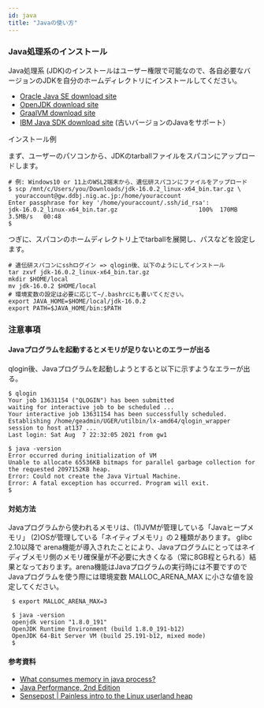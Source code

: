 ```yaml
---
id: java
title: "Javaの使い方"
---
```


### Java処理系のインストール
Java処理系 (JDK)のインストールはユーザー権限で可能なので、各自必要なバージョンのJDKを自分のホームディレクトリにインストールしてください。

- [Oracle Java SE download site](https://www.oracle.com/java/technologies/javase-downloads.html)
- [OpenJDK download site](https://openjdk.java.net/install/index.html)
- [GraalVM download site](https://www.graalvm.org/)
- [IBM Java SDK download site](https://www.ibm.com/support/pages/java-sdk-downloads-version-80) (古いバージョンのJavaをサポート）

インストール例

まず、ユーザーのパソコンから、JDKのtarballファイルをスパコンにアップロードします。

```
# 例: Windows10 or 11上のWSL2端末から、遺伝研スパコンにファイルをアップロード
$ scp /mnt/c/Users/you/Downloads/jdk-16.0.2_linux-x64_bin.tar.gz \
  youraccount@gw.ddbj.nig.ac.jp:/home/youraccount
Enter passphrase for key '/home/youraccount/.ssh/id_rsa':
jdk-16.0.2_linux-x64_bin.tar.gz                       100%  170MB   3.5MB/s   00:48
$
```

つぎに、スパコンのホームディレクトリ上でtarballを展開し、パスなどを設定します。

```
# 遺伝研スパコンにsshログイン => qlogin後、以下のようにしてインストール
tar zxvf jdk-16.0.2_linux-x64_bin.tar.gz
mkdir $HOME/local
mv jdk-16.0.2 $HOME/local
# 環境変数の設定は必要に応じて~/.bashrcにも書いてください。
export JAVA_HOME=$HOME/local/jdk-16.0.2
export PATH=$JAVA_HOME/bin:$PATH
``` 


### 注意事項
#### Javaプログラムを起動するとメモリが足りないとのエラーが出る
qlogin後、Javaプログラムを起動しようとすると以下に示すようなエラーが出る。

```
$ qlogin
Your job 13631154 ("QLOGIN") has been submitted
waiting for interactive job to be scheduled ...
Your interactive job 13631154 has been successfully scheduled.
Establishing /home/geadmin/UGER/utilbin/lx-amd64/qlogin_wrapper session to host at137 ...
Last login: Sat Aug  7 22:32:05 2021 from gw1

$ java -version
Error occurred during initialization of VM
Unable to allocate 65536KB bitmaps for parallel garbage collection for the requested 2097152KB heap.
Error: Could not create the Java Virtual Machine.
Error: A fatal exception has occurred. Program will exit.
$
```

#### 対処方法

 Javaプログラムから使われるメモリは、(1)JVMが管理している「Javaヒープメモリ」 (2)OSが管理している「ネイティブメモリ」の２種類があります。
 glibc 2.10以降で arena機能が導入されたことにより、Javaプログラムにとってはネイディブメモリ側のメモリ確保量が不必要に大きくなる（常に8GB程とられる）結果となっております。arena機能はJavaプログラムの実行時には不要ですのでJavaプログラムを使う際には環境変数 MALLOC_ARENA_MAX に小さな値を設定してください。
 
```
 $ export MALLOC_ARENA_MAX=3
 
 $ java -version
 openjdk version "1.8.0_191"
 OpenJDK Runtime Environment (build 1.8.0_191-b12)
 OpenJDK 64-Bit Server VM (build 25.191-b12, mixed mode)
 $

```

#### 参考資料

- [What consumes memory in java process?](https://serverfault.com/questions/341579/what-consumes-memory-in-java-process)
- [Java Performance, 2nd Edition](https://learning.oreilly.com/library/view/java-performance-2nd/9781492056102/)
- [Sensepost | Painless intro to the Linux userland heap](https://sensepost.com/blog/2017/painless-intro-to-the-linux-userland-heap/)
